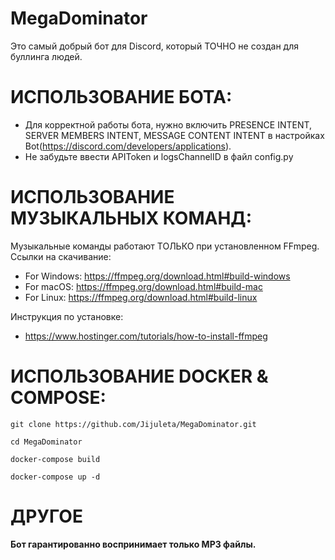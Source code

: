 # MegaDominator

Это самый добрый бот для Discord, который ТОЧНО не создан для буллинга людей.

# ИСПОЛЬЗОВАНИЕ БОТА:
- Для корректной работы бота, нужно включить PRESENCE INTENT, SERVER MEMBERS INTENT, MESSAGE CONTENT INTENT в настройках Bot(https://discord.com/developers/applications).
- Не забудьте ввести APIToken и logsChannelID в файл config.py

# ИСПОЛЬЗОВАНИЕ МУЗЫКАЛЬНЫХ КОМАНД:
Музыкальные команды работают ТОЛЬКО при установленном FFmpeg.
Ссылки на скачивание: 
- For Windows: https://ffmpeg.org/download.html#build-windows 
- For macOS: https://ffmpeg.org/download.html#build-mac
- For Linux: https://ffmpeg.org/download.html#build-linux

Инструкция по установке:
- https://www.hostinger.com/tutorials/how-to-install-ffmpeg

# ИСПОЛЬЗОВАНИЕ DOCKER & COMPOSE:
```
git clone https://github.com/Jijuleta/MegaDominator.git
```
```
cd MegaDominator
```
```
docker-compose build
```
```
docker-compose up -d
```

# ДРУГОЕ
**Бот гарантированно воспринимает только MP3 файлы.**


